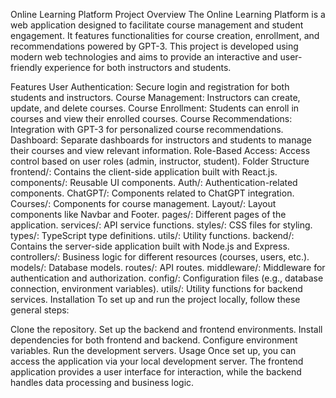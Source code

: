 Online Learning Platform
Project Overview
The Online Learning Platform is a web application designed to facilitate course management and student engagement. It features functionalities for course creation, enrollment, and recommendations powered by GPT-3. This project is developed using modern web technologies and aims to provide an interactive and user-friendly experience for both instructors and students.

Features
User Authentication: Secure login and registration for both students and instructors.
Course Management: Instructors can create, update, and delete courses.
Course Enrollment: Students can enroll in courses and view their enrolled courses.
Course Recommendations: Integration with GPT-3 for personalized course recommendations.
Dashboard: Separate dashboards for instructors and students to manage their courses and view relevant information.
Role-Based Access: Access control based on user roles (admin, instructor, student).
Folder Structure
frontend/: Contains the client-side application built with React.js.
components/: Reusable UI components.
Auth/: Authentication-related components.
ChatGPT/: Components related to ChatGPT integration.
Courses/: Components for course management.
Layout/: Layout components like Navbar and Footer.
pages/: Different pages of the application.
services/: API service functions.
styles/: CSS files for styling.
types/: TypeScript type definitions.
utils/: Utility functions.
backend/: Contains the server-side application built with Node.js and Express.
controllers/: Business logic for different resources (courses, users, etc.).
models/: Database models.
routes/: API routes.
middleware/: Middleware for authentication and authorization.
config/: Configuration files (e.g., database connection, environment variables).
utils/: Utility functions for backend services.
Installation
To set up and run the project locally, follow these general steps:

Clone the repository.
Set up the backend and frontend environments.
Install dependencies for both frontend and backend.
Configure environment variables.
Run the development servers.
Usage
Once set up, you can access the application via your local development server. The frontend application provides a user interface for interaction, while the backend handles data processing and business logic.
